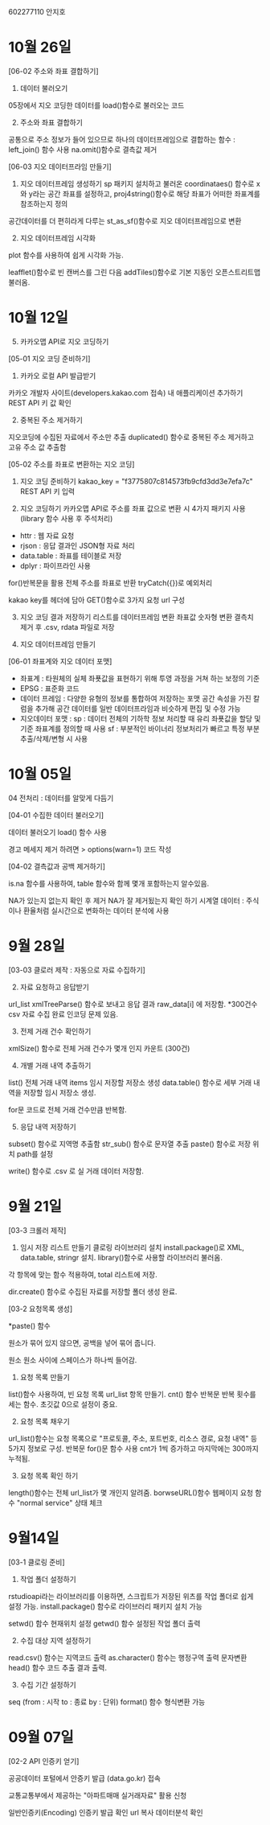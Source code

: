 602277110 안지호
# 10월 26일
[06-02 주소와 좌표 결합하기]

1. 데이터 불러오기

05장에서 지오 코딩한 데이터를 load()함수로 불러오는 코드

2. 주소와 좌표 결합하기

공통으로 주소 정보가 들어 있으므로 하나의 데이터프레임으로 결합하는 함수 : left_join() 함수 사용
na.omit()함수로 결측값 제거

[06-03 지오 데이터프라임 만들기]

1. 지오 데이터프레임 생성하기
sp 패키지 설치하고 불러온 coordinataes() 함수로 x와 y라는 공간 좌표를 설정하고, proj4string()함수로 해당 좌표가 어떠한 좌표계를 참조하는지 정의

공간데이터를 더 편히라게 다루는 st_as_sf()함수로 지오 데이터프레임으로 변환

2. 지오 데이터프레임 시각화

plot 함수를 사용하여 쉽게 시각화 가능.

leafflet()함수로 빈 캔버스를 그린 다음 addTiles()함수로 기본 지동인 오픈스트리트맵 불러옴.

# 10월 12일

05. 카카오맵 API로 지오 코딩하기

[05-01 지오 코딩 준비하기]

1. 카카오 로컬 API 발급받기

카카오 개발자 사이트(developers.kakao.com 접속)
내 애플리케이션 추가하기 REST API 키 값 확인

2. 중복된 주소 제거하기

지오코딩에 수집된 자료에서 주소만 추출
duplicated() 함수로 중복된 주소 제거하고 고유 주소 값 추출함

[05-02 주소를 좌표로 변환하는 지오 코딩]

1. 지오 코딩 준비하기
kakao_key = "f3775807c814573fb9cfd3dd3e7efa7c" REST API 키 입력


2. 지오 코딩하기
카카오맵 API로 주소를 좌표 값으로 변환 시 4가지 패키지 사용 (library 함수 사용 후 주석처리)
- httr : 웹 자료 요청
- rjson : 응답 결과인 JSON형 자료 처리
- data.table : 좌표를 테이블로 저장
- dplyr : 파이프라인 사용

for()반복문을 활용 전체 주소를 좌표로 반환 tryCatch({})로 예외처리

kakao key를 헤더에 담아 GET()함수로 3가지 요청 url 구성 


3. 지오 코딩 결과 저장하기
리스트를 데이터프레임 변환 좌표값 숫자형 변환 결측치 제거 후 .csv, rdata 파일로 저장

06. 지오 데이터프레임 만들기

[06-01 좌표계와 지오 데이터 포맷]

- 좌표계 : 타원체의 실체 좌푯값을 표현하기 위해 투영 과정을 거쳐 하는 보정의 기준
- EPSG : 표준화 코드
- 데이터 프레임 : 다양한 유형의 정보를 통합하여 저장하는 포맷 공간 속성을 가진 칼럼을 추가해 공간 데이터를 일반 데이터프라임과 비슷하게 편집 및 수정 가능
- 지오데이터 포맷 : 
sp : 데이터 전체의 기하학 정보 처리할 때 유리 좌푯값을 할당 및 기준 좌표계를 정의할 때 사용
sf : 부분적인 바이너리 정보처리가 빠르고 특정 부분 추출/삭제/변형 시 사용


# 10월 05일

04 전처리 : 데이터를 알맞게 다듬기


[04-01 수집한 데이터 불러오기]

데이터 불러오기 load() 함수 사용

경고 메세지 제거 하려면 > options(warn=1) 코드 작성

[04-02 결측값과 공백 제거하기]

is.na 함수를 사용하여, table 함수와 함께 몇개 포함하는지 알수있음.

NA가 있는지 없는지 확인 후 제거
NA가 잘 제거됬는지 확인 하기
시계열 데이터 : 주식이나 환율처럼 실시간으로 변화하는 데이터 분석에 사용


# 9월 28일

[03-03 클로러 제작 : 자동으로 자료 수집하기]

2. 자료 요청하고 응답받기

url_list xmlTreeParse() 함수로 보내고 응답 결과 raw_data[i] 에 저장함.
*300건수 csv 자료 수집 완료 인코딩 문제 있음.

3. 전제 거래 건수 확인하기

xmlSize() 함수로 전체 거래 건수가 몇개 인지 카운트 (300건)

4. 개별 거래 내역 추출하기

list() 전체 거래 내역 items 임시 저장할 저장소 생성 data.table() 함수로 세부 거래 내역을 저장할 임시 저장소 생성.

for문 코드로 전체 거래 건수만큼 반복함.

5. 응답 내역 저장하기

subset() 함수로 지역명 추출함 str_sub() 함수로 문자열 추출 paste() 함수로 저장 위치 path를 설정

write() 함수로 .csv 로 실 거래 데이터 저장함.

# 9월 21일

[03-3 크롤러 제작]

1. 임시 저장 리스트 만들기
클로링 라이브러리 설치 install.package()로 XML, data.table, stringr 설치.
library()함수로 사용할 라이브러리 불러옴.

각 항목에 맞는 함수 적용하여, total 리스트에 저장.

dir.create() 함수로 수집된 자료를 저장할 폴더 생성 완료.


[03-2 요청목록 생성]

*paste() 함수

원소가 묶어 있지 않으면, 공백을 넣어 묶어 줍니다.

원소 원소 사이에 스페이스가 하나씩 들어감.


1. 요청 목록 만들기

list()함수 사용하여, 빈 요청 목록 url_list 항목 만들기.
cnt() 함수 반복문 반복 횟수를 세는 함수. 초깃값 0으로 설정이 중요.


2. 요청 목록 채우기

url_list()함수는 요청 목록으로 "프로토콜, 주소, 포트번호, 리소스 경로, 요청 내역" 등 5가지 정보로 구성.
반복문 for()문 함수 사용 cnt가 1씩 증가하고 마지막에는 300까지 누적됨.

3. 요청 목록 확인 하기

length()함수는 전체 url_list가 몇 개인지 알려줌.
borwseURL()함수 웹페이지 요청 함수 "normal service" 상태 체크


# 9월14일

[03-1 클로링 준비]

1. 작업 폴더 설정하기

rstudioapi라는 라이브러리를 이용하면, 스크립트가 저장된 위츠를 작업 폴더로 쉽게 설정 가능.
install.package() 함수로 라이브러리 패키지 설치 가능

setwd() 함수 현재위치 설정
getwd() 함수 설정된 작업 폴더 출력

2. 수집 대상 지역 설정하기

read.csv() 함수는 지역코드 출력
as.character() 함수는 행정구역 출력 문자변환
head() 함수 코드 추출 결과 출력.

3. 수집 기간 설정하기

seq (from : 시작 to : 종료 by : 단위)
format() 함수 형식변환 가능

# 09월 07일

[02-2 API 인증키 얻기]

공공데이터 포털에서 안증키 발급 (data.go.kr) 접속

교통교통부에서 제공하는 "아파트매매 실거래자료" 활용 신청

일반인증키(Encoding) 인증키 발급 확인 url 복사 데이터분석 확인

